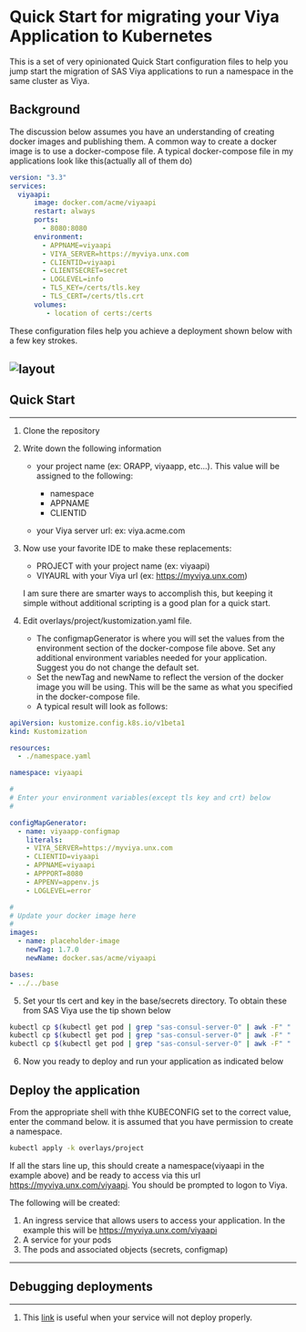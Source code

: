# Quick Start for migrating your Viya Application to Kubernetes

This is a set of  very opinionated Quick Start configuration files to help you jump start the migration of  SAS Viya applications to run a namespace in the same cluster as Viya.

## Background

The discussion below assumes you have an understanding of creating docker images and publishing them. A common way to create a docker image is to use a docker-compose file. A typical docker-compose file in my applications look like this(actually all of them do)

```yaml
version: "3.3"
services:
  viyaapi:
      image: docker.com/acme/viyaapi
      restart: always
      ports:
        - 8080:8080
      environment:
        - APPNAME=viyaapi
        - VIYA_SERVER=https://myviya.unx.com
        - CLIENTID=viyaapi
        - CLIENTSECRET=secret
        - LOGLEVEL=info
        - TLS_KEY=/certs/tls.key
        - TLS_CERT=/certs/tls.crt
      volumes:
         - location of certs:/certs
```

These configuration files help you achieve a deployment shown below with a few key strokes.

![layout](https://ddd)
---

## Quick Start

---

1. Clone the repository

2. Write down the following information

    - your project name (ex: ORAPP, viyaapp, etc...). This value will be assigned to the following:
        - namespace
        - APPNAME
        - CLIENTID

    - your Viya server url:  ex: viya.acme.com

3. Now use your favorite IDE to make these replacements:

    - PROJECT with your project name (ex: viyaapi)
    - VIYAURL with your Viya url (ex: https://myviya.unx.com)

    I am sure there are smarter ways to accomplish this, but keeping it simple without additional scripting is a good plan for a quick start.

4. Edit overlays/project/kustomization.yaml file.
    - The configmapGenerator is where you will set the values from the environment section of the docker-compose file above. Set any additional environment variables needed for your application. Suggest you do not change the default set.
    - Set the newTag and newName to reflect the version of the docker image you will be using. This will be the same as what you specified in the docker-compose file.
    - A typical result will look as follows:

```yaml
apiVersion: kustomize.config.k8s.io/v1beta1
kind: Kustomization

resources:
  - ./namespace.yaml

namespace: viyaapi

#
# Enter your environment variables(except tls key and crt) below
#

configMapGenerator:
  - name: viyaapp-configmap
    literals:
    - VIYA_SERVER=https://myviya.unx.com
    - CLIENTID=viyaapi
    - APPNAME=viyaapi
    - APPPORT=8080
    - APPENV=appenv.js
    - LOGLEVEL=error

#
# Update your docker image here
#
images: 
  - name: placeholder-image
    newTag: 1.7.0
    newName: docker.sas/acme/viyaapi

bases:
- ../../base
```

5. Set your tls cert and key in the base/secrets directory. To obtain these from SAS Viya use the tip shown below

```sh
kubectl cp $(kubectl get pod | grep "sas-consul-server-0" | awk -F" " '{print $1}'):security/ca.crt ./ca.crt
kubectl cp $(kubectl get pod | grep "sas-consul-server-0" | awk -F" " '{print $1}'):security/tls.crt ./tls.crt
kubectl cp $(kubectl get pod | grep "sas-consul-server-0" | awk -F" " '{print $1}'):security/tls.key ./tls.key
```


6. Now you ready to deploy and run your application as indicated below


## Deploy the application

From the appropriate shell with thhe KUBECONFIG set to the correct value, enter the command below. it is assumed that you have permission to create a namespace.

```sh
kubectl apply -k overlays/project
```

If all the stars line up, this should create a namespace(viyaapi in the example above) and be ready to access via this url <https://myviya.unx.com/viyaapi>. You should be prompted to logon to Viya.

The following will be created:

1. An ingress service that allows users to access your application. In the example this will be <https://myviya.unx.com/viyaapi>
2. A service for your pods
3. The pods and associated objects (secrets, configmap)


---


## Debugging deployments

---

1. This [link](
https://blog.thundra.io/debugging-kubernetes-deployments?utm_source=adwords&utm_medium=cpc&utm_campaign=PdSrch_Google_Dynamic_INT__&utm_content=&utm_term=&hsa_acc=2925991331&hsa_cam=6461560272&hsa_grp=76915793229&hsa_ad=495998564829&hsa_src=g&hsa_tgt=dsa-424991837698&hsa_kw=&hsa_mt=b&hsa_net=adwords&hsa_ver=3&gclid=CjwKCAjwx6WDBhBQEiwA_dP8rZUqizXbWUiYsKHQZg_3us3_fYI9Gg_7_3wx-ZRUqYnT5vA6s5AKhBoCZ_0QAvD_BwE) is useful when your service will not deploy properly.





